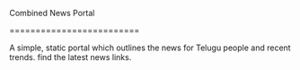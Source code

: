Combined News Portal 

=========================



A simple, static portal which outlines the news for Telugu people and recent trends. 
find the latest news links. 